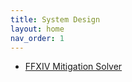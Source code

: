 ```yaml
---
title: System Design
layout: home
nav_order: 1
---
```


* [FFXIV Mitigation Solver](./ffxivmitigationsolver.html)